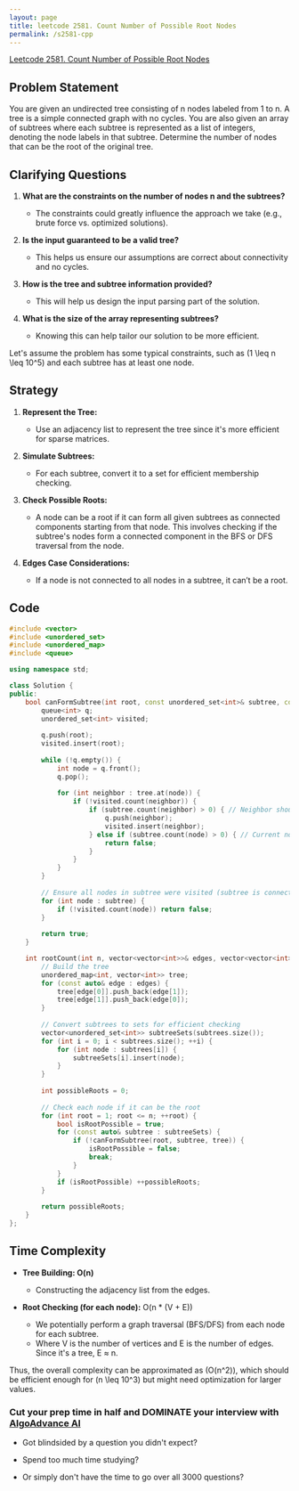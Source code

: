 ```yaml
---
layout: page
title: leetcode 2581. Count Number of Possible Root Nodes
permalink: /s2581-cpp
---
```

[Leetcode 2581. Count Number of Possible Root Nodes](https://algoadvance.github.io/algoadvance/l2581)
## Problem Statement

You are given an undirected tree consisting of n nodes labeled from 1 to n. A tree is a simple connected graph with no cycles. You are also given an array of subtrees where each subtree is represented as a list of integers, denoting the node labels in that subtree. Determine the number of nodes that can be the root of the original tree.

## Clarifying Questions

1. **What are the constraints on the number of nodes n and the subtrees?**
   - The constraints could greatly influence the approach we take (e.g., brute force vs. optimized solutions).

2. **Is the input guaranteed to be a valid tree?**
   - This helps us ensure our assumptions are correct about connectivity and no cycles.

3. **How is the tree and subtree information provided?**
   - This will help us design the input parsing part of the solution.

4. **What is the size of the array representing subtrees?**
   - Knowing this can help tailor our solution to be more efficient.

Let's assume the problem has some typical constraints, such as \(1 \leq n \leq 10^5\) and each subtree has at least one node.

## Strategy

1. **Represent the Tree:**
   - Use an adjacency list to represent the tree since it's more efficient for sparse matrices.

2. **Simulate Subtrees:**
   - For each subtree, convert it to a set for efficient membership checking.

3. **Check Possible Roots:**
   - A node can be a root if it can form all given subtrees as connected components starting from that node. This involves checking if the subtree's nodes form a connected component in the BFS or DFS traversal from the node.

4. **Edges Case Considerations:**
   - If a node is not connected to all nodes in a subtree, it can’t be a root.

## Code

```cpp
#include <vector>
#include <unordered_set>
#include <unordered_map>
#include <queue>

using namespace std;

class Solution {
public:
    bool canFormSubtree(int root, const unordered_set<int>& subtree, const unordered_map<int, vector<int>>& tree) {
        queue<int> q;
        unordered_set<int> visited;
        
        q.push(root);
        visited.insert(root);
        
        while (!q.empty()) {
            int node = q.front();
            q.pop();
            
            for (int neighbor : tree.at(node)) {
                if (!visited.count(neighbor)) {
                    if (subtree.count(neighbor) > 0) { // Neighbor should be part of subtree
                        q.push(neighbor);
                        visited.insert(neighbor);
                    } else if (subtree.count(node) > 0) { // Current node should be part of subtree
                        return false;
                    }
                }
            }
        }
        
        // Ensure all nodes in subtree were visited (subtree is connected)
        for (int node : subtree) {
            if (!visited.count(node)) return false;
        }
        
        return true;
    }

    int rootCount(int n, vector<vector<int>>& edges, vector<vector<int>>& subtrees) {
        // Build the tree
        unordered_map<int, vector<int>> tree;
        for (const auto& edge : edges) {
            tree[edge[0]].push_back(edge[1]);
            tree[edge[1]].push_back(edge[0]);
        }
        
        // Convert subtrees to sets for efficient checking
        vector<unordered_set<int>> subtreeSets(subtrees.size());
        for (int i = 0; i < subtrees.size(); ++i) {
            for (int node : subtrees[i]) {
                subtreeSets[i].insert(node);
            }
        }
        
        int possibleRoots = 0;
        
        // Check each node if it can be the root
        for (int root = 1; root <= n; ++root) {
            bool isRootPossible = true;
            for (const auto& subtree : subtreeSets) {
                if (!canFormSubtree(root, subtree, tree)) {
                    isRootPossible = false;
                    break;
                }
            }
            if (isRootPossible) ++possibleRoots;
        }
        
        return possibleRoots;
    }
};
```

## Time Complexity

- **Tree Building: O(n)**
  - Constructing the adjacency list from the edges.

- **Root Checking (for each node):** O(n * (V + E))
  - We potentially perform a graph traversal (BFS/DFS) from each node for each subtree.
  - Where V is the number of vertices and E is the number of edges. Since it's a tree, E ≈ n.
  
Thus, the overall complexity can be approximated as \(O(n^2)\), which should be efficient enough for \(n \leq 10^3\) but might need optimization for larger values.



### Cut your prep time in half and DOMINATE your interview with [AlgoAdvance AI](https://algoAdvance.com)

- Got blindsided by a question you didn't expect?

- Spend too much time studying?

- Or simply don't have the time to go over all 3000 questions?

